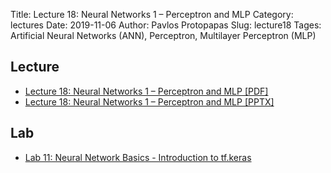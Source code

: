 Title: Lecture 18: Neural Networks 1 – Perceptron and MLP
Category: lectures
Date: 2019-11-06
Author: Pavlos Protopapas
Slug: lecture18
Tages: Artificial Neural Networks (ANN), Perceptron, Multilayer Perceptron (MLP)


## Lecture

- [Lecture 18: Neural Networks 1 – Perceptron and MLP [PDF]]({attach}presentation/Lecture18_PerceptronBackProp.pdf)
- [Lecture 18: Neural Networks 1 – Perceptron and MLP [PPTX]]({attach}presentation/Lecture18_PerceptronBackProp.pptx)


## Lab

- [Lab 11: Neural Network Basics - Introduction to tf.keras]({filename}../../labs/lab11/notes/lab11_MLP_solutions_part1.ipynb)


